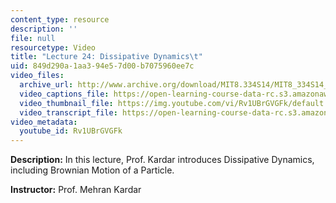 ```yaml
---
content_type: resource
description: ''
file: null
resourcetype: Video
title: "Lecture 24: Dissipative Dynamics\t"
uid: 849d290a-1aa3-94e5-7d00-b7075960ee7c
video_files:
  archive_url: http://www.archive.org/download/MIT8.334S14/MIT8_334S14_lec24_300k.mp4
  video_captions_file: https://open-learning-course-data-rc.s3.amazonaws.com/8-334-statistical-mechanics-ii-statistical-physics-of-fields-spring-2014/ed5e3609b7c350d38d8697a3ba17d5a0_Rv1UBrGVGFk.vtt
  video_thumbnail_file: https://img.youtube.com/vi/Rv1UBrGVGFk/default.jpg
  video_transcript_file: https://open-learning-course-data-rc.s3.amazonaws.com/8-334-statistical-mechanics-ii-statistical-physics-of-fields-spring-2014/565f308ccee4fa9ac8f50f75a684da65_Rv1UBrGVGFk.pdf
video_metadata:
  youtube_id: Rv1UBrGVGFk
---
```


**Description:** In this lecture, Prof. Kardar introduces Dissipative Dynamics, including Brownian Motion of a Particle.

**Instructor:** Prof. Mehran Kardar